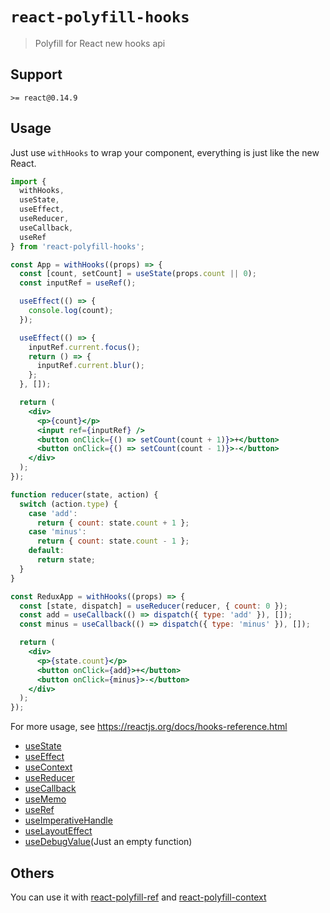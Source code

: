 # `react-polyfill-hooks`

> Polyfill for React new hooks api

## Support

`>= react@0.14.9`

## Usage

Just use `withHooks` to wrap your component, everything is just like the new React.

```jsx
import {
  withHooks,
  useState,
  useEffect,
  useReducer,
  useCallback,
  useRef
} from 'react-polyfill-hooks';

const App = withHooks((props) => {
  const [count, setCount] = useState(props.count || 0);
  const inputRef = useRef();

  useEffect(() => {
    console.log(count);
  });

  useEffect(() => {
    inputRef.current.focus();
    return () => {
      inputRef.current.blur();
    };
  }, []);

  return (
    <div>
      <p>{count}</p>
      <input ref={inputRef} />
      <button onClick={() => setCount(count + 1)}>+</button>
      <button onClick={() => setCount(count - 1)}>-</button>
    </div>
  );
});

function reducer(state, action) {
  switch (action.type) {
    case 'add':
      return { count: state.count + 1 };
    case 'minus':
      return { count: state.count - 1 };
    default:
      return state;
  }
}

const ReduxApp = withHooks((props) => {
  const [state, dispatch] = useReducer(reducer, { count: 0 });
  const add = useCallback(() => dispatch({ type: 'add' }), []);
  const minus = useCallback(() => dispatch({ type: 'minus' }), []);

  return (
    <div>
      <p>{state.count}</p>
      <button onClick={add}>+</button>
      <button onClick={minus}>-</button>
    </div>
  );
});
```

For more usage, see <https://reactjs.org/docs/hooks-reference.html>

* [useState](https://reactjs.org/docs/hooks-reference.html#usestate)
* [useEffect](https://reactjs.org/docs/hooks-reference.html#useeffect)
* [useContext](https://reactjs.org/docs/hooks-reference.html#usecontext)
* [useReducer](https://reactjs.org/docs/hooks-reference.html#usereducer)
* [useCallback](https://reactjs.org/docs/hooks-reference.html#usecallback)
* [useMemo](https://reactjs.org/docs/hooks-reference.html#usememo)
* [useRef](https://reactjs.org/docs/hooks-reference.html#useref)
* [useImperativeHandle](https://reactjs.org/docs/hooks-reference.html#useimperativehandle)
* [useLayoutEffect](https://reactjs.org/docs/hooks-reference.html#uselayouteffect)
* [useDebugValue](https://reactjs.org/docs/hooks-reference.html#usedebugvalue)(Just an empty function)

## Others

You can use it with [react-polyfill-ref](https://www.npmjs.com/package/react-polyfill-ref) and [react-polyfill-context](https://www.npmjs.com/package/react-polyfill-context)

